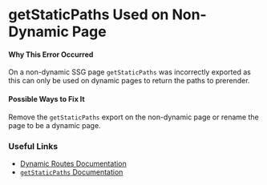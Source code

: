 getStaticPaths Used on Non-Dynamic Page
=======================================

#### Why This Error Occurred

On a non-dynamic SSG page `getStaticPaths` was incorrectly exported as this can only be used on dynamic pages to return the paths to prerender.

#### Possible Ways to Fix It

Remove the `getStaticPaths` export on the non-dynamic page or rename the page to be a dynamic page.

### Useful Links

-   [Dynamic Routes Documentation](https://nextjs.org/docs/routing/dynamic-routes)
-   [`getStaticPaths` Documentation](https://nextjs.org/docs/routing/dynamic-routes)
